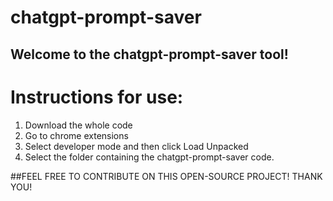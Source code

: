 # chatgpt-prompt-saver

## Welcome to the chatgpt-prompt-saver tool!

# Instructions for use:

1. Download the whole code
2. Go to chrome extensions
3. Select developer mode and then click Load Unpacked
4. Select the folder containing the chatgpt-prompt-saver code.

##FEEL FREE TO CONTRIBUTE ON THIS OPEN-SOURCE PROJECT! THANK YOU!
